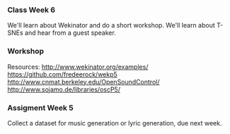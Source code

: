 ### Class Week 6

We'll learn about Wekinator and do a short workshop. 
We'll learn about T-SNEs and hear from a guest speaker.

### Workshop

Resources:
http://www.wekinator.org/examples/
https://github.com/fredeerock/wekp5
http://www.cnmat.berkeley.edu/OpenSoundControl/
http://www.sojamo.de/libraries/oscP5/

### Assigment Week 5

Collect a dataset for music generation or lyric generation, due next week.
